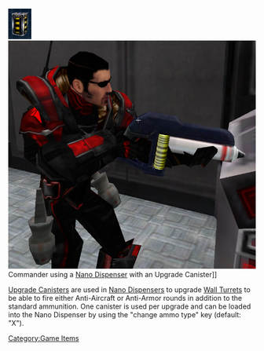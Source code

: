 ![Image:UpgradeCanister.png](/images/UpgradeCanister.png "fig:Image:UpgradeCanister.png")
![](/images/UpgradeCanisterNano.jpg "fig:UpgradeCanisterNano.jpg") Commander
using a [Nano Dispenser](/Nano_Dispenser "wikilink") with an Upgrade
Canister\]\]

[Upgrade Canisters](/Upgrade_Canister "wikilink") are used in [Nano
Dispensers](/Nano_Dispenser "wikilink") to upgrade [Wall
Turrets](/Wall_Turrets "wikilink") to be able to fire either
Anti-Aircraft or Anti-Armor rounds in addition to the standard
ammunition. One canister is used per upgrade and can be loaded into the
Nano Dispenser by using the "change ammo type" key (default: "X").

[Category:Game Items](/Category:Game_Items "wikilink")

